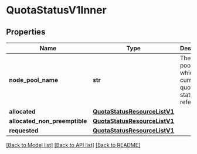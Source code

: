 # QuotaStatusV1Inner

## Properties
Name | Type | Description | Notes
------------ | ------------- | ------------- | -------------
**node_pool_name** | **str** | The node pool name which the current quota status refers to. | [optional] 
**allocated** | [**QuotaStatusResourceListV1**](QuotaStatusResourceListV1.md) |  | [optional] 
**allocated_non_preemptible** | [**QuotaStatusResourceListV1**](QuotaStatusResourceListV1.md) |  | [optional] 
**requested** | [**QuotaStatusResourceListV1**](QuotaStatusResourceListV1.md) |  | [optional] 

[[Back to Model list]](../README.md#documentation-for-models) [[Back to API list]](../README.md#documentation-for-api-endpoints) [[Back to README]](../README.md)

